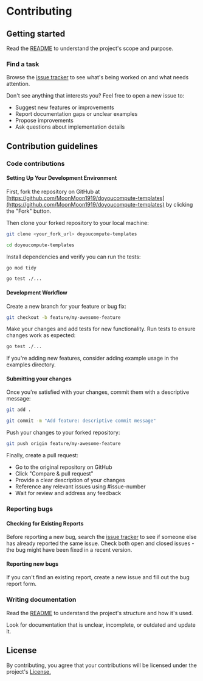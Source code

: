 # Contributing

## Getting started

Read the [README](README.md) to understand the project's scope and purpose.

### Find a task

Browse the [issue tracker](https://github.com/MoonMoon1919/doyoucompute-templates/issues)  to see what's being worked on and what needs attention.

Don't see anything that interests you? Feel free to open a new issue to:

- Suggest new features or improvements
- Report documentation gaps or unclear examples
- Propose improvements
- Ask questions about implementation details


## Contribution guidelines

### Code contributions

#### Setting Up Your Development Environment

First, fork the repository on GitHub at [https://github.com/MoonMoon1919/doyoucompute-templates](https://github.com/MoonMoon1919/doyoucompute-templates)  by clicking the "Fork" button.

Then clone your forked repository to your local machine:

```bash
git clone <your_fork_url> doyoucompute-templates
```

```bash
cd doyoucompute-templates
```

Install dependencies and verify you can run the tests:

```bash
go mod tidy
```

```bash
go test ./...
```

#### Development Workflow

Create a new branch for your feature or bug fix:

```bash
git checkout -b feature/my-awesome-feature
```

Make your changes and add tests for new functionality. Run tests to ensure changes work as expected:

```bash
go test ./...
```

If you're adding new features, consider adding example usage in the examples directory.

#### Submitting your changes

Once you're satisfied with your changes, commit them with a descriptive message:

```bash
git add .
```

```bash
git commit -m "Add feature: descriptive commit message"
```

Push your changes to your forked repository:

```bash
git push origin feature/my-awesome-feature
```

Finally, create a pull request:

- Go to the original repository on GitHub
- Click "Compare & pull request"
- Provide a clear description of your changes
- Reference any relevant issues using #issue-number
- Wait for review and address any feedback


### Reporting bugs

#### Checking for Existing Reports

Before reporting a new bug, search the [issue tracker](https://github.com/MoonMoon1919/doyoucompute-templates/issues) to see if someone else has already reported the same issue. Check both open and closed issues - the bug might have been fixed in a recent version.

#### Reporting new bugs

If you can't find an existing report, create a new issue and fill out the bug report form.

### Writing documentation

Read the [README](./README.md) to understand the project's structure and how it's used.

Look for documentation that is unclear, incomplete, or outdated and update it.

## License

By contributing, you agree that your contributions will be licensed under the project's [License.](./LICENSE)
